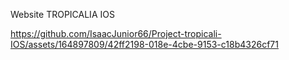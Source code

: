 Website TROPICALIA IOS

https://github.com/IsaacJunior66/Project-tropicali-IOS/assets/164897809/42ff2198-018e-4cbe-9153-c18b4326cf71
